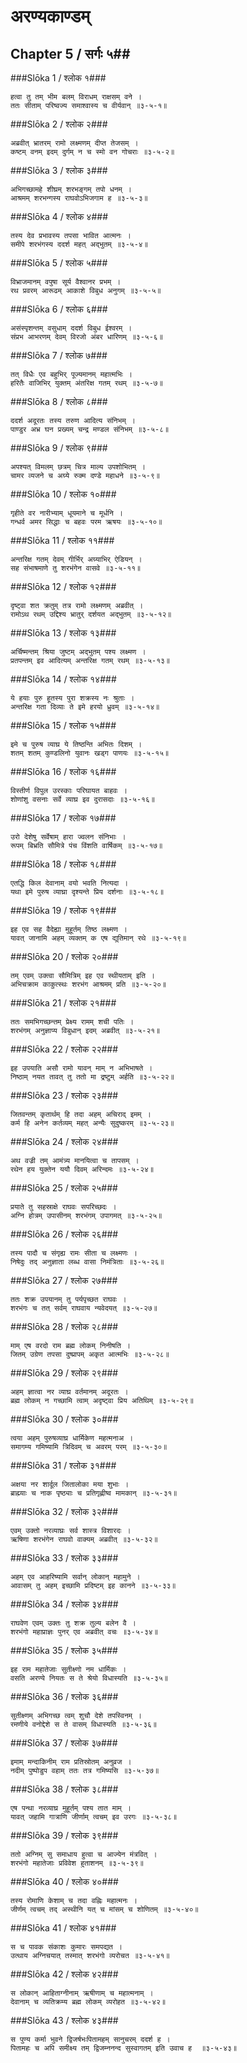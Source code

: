 अरण्यकाण्डम्
===============================


## Chapter 5  / सर्गः ५##


###Slōka 1 / श्लोक १###


    हत्वा तु तम् भीम बलम् विराधम् राक्षसम् वने ।
    ततः सीताम् परिष्वज्य समाश्वास्य च वीर्यवान् ॥३-५-१॥


###Slōka 2 / श्लोक २###


    अब्रवीत् भ्रातरम् रामो लक्ष्मणम् दीप्त तेजसम् ।
    कष्टम् वनम् इदम् दुर्गम् न च स्मो वन गोचराः ॥३-५-२॥


###Slōka 3 / श्लोक ३###


    अभिगच्छामहे शीघ्रम् शरभङ्गम् तपो धनम् ।
    आश्रमम् शरभन्गस्य राघवोऽभिजगाम ह ॥३-५-३॥


###Slōka 4 / श्लोक ४###


    तस्य देव प्रभावस्य तपसा भावित आत्मनः ।
    समीपे शरभंगस्य ददर्श महत् अद्भुतम् ॥३-५-४॥


###Slōka 5 / श्लोक ५###


    विभ्राजमानम् वपुषा सूर्य वैश्वानर प्रभम् ।
    रथ प्रवरम् आरूढम् आकाशे विबुध अनुगम् ॥३-५-५॥


###Slōka 6 / श्लोक ६###


    असंस्पृशन्तम् वसुधाम् ददर्श विबुध ईश्वरम् ।
    संप्रभ आभरणम् देवम् विरजो अंबर धारिणम् ॥३-५-६॥


###Slōka 7 / श्लोक ७###


    तत् विधैः एव बहुभिर् पूज्यमानम् महात्मभिः ।
    हरितैः वाजिभिर् युक्तम् अंतरिक्ष गतम् रथम् ॥३-५-७॥


###Slōka 8 / श्लोक ८###


    ददर्श अदूरतः तस्य तरुण आदित्य संनिभम् ।
    पाण्डुर अभ्र घन प्रख्यम् चन्द्र मण्डल संनिभम् ॥३-५-८॥


###Slōka 9 / श्लोक ९###


    अपश्यत् विमलम् छत्रम् चित्र माल्य उपशोभितम् ।
    चामर व्यजने च अग्र्ये रुक्म दण्डे महाधने ॥३-५-९॥


###Slōka 10 / श्लोक १०###


    गृहीते वर नारीभ्याम् धूयमाने च मूर्धनि ।
    गन्धर्व अमर सिद्धाः च बहवः परम ऋषयः ॥३-५-१०॥


###Slōka 11 / श्लोक ११###


    अन्तरिक्ष गतम् देवम् गीर्भिर् अग्र्याभिर् ऐडियन् ।
    सह संभाषमाणे तु शरभंगेन वासवे ॥३-५-११॥


###Slōka 12 / श्लोक १२###


    दृष्ट्वा शत क्रतुम् तत्र रामो लक्ष्मणम् अब्रवीत् ।
    रामोऽथ रथम् उद्दिश्य भ्रातुर् दर्शयत अद्भुतम् ॥३-५-१२॥


###Slōka 13 / श्लोक १३###


    अर्चिष्मन्तम् श्रिया जुष्टम् अद्भुतम् पश्य लक्ष्मण ।
    प्रतपन्तम् इव आदित्यम् अन्तरिक्ष गतम् रथम् ॥३-५-१३॥


###Slōka 14 / श्लोक १४###


    ये हयाः पुरु हूतस्य पुरा शक्रस्य नः श्रुताः ।
    अन्तरिक्ष गता दिव्याः ते इमे हरयो ध्रुवम् ॥३-५-१४॥


###Slōka 15 / श्लोक १५###


    इमे च पुरुष व्याघ्र ये तिष्ठन्ति अभितः दिशम् ।
    शतम् शतम् कुण्डलिनो युवानः खड्ग पाणयः ॥३-५-१५॥


###Slōka 16 / श्लोक १६###


    विस्तीर्ण विपुल उरस्काः परिघायत बाहवः ।
    शोणांशु वसनाः सर्वे व्याघ्र इव दुरासदाः ॥३-५-१६॥


###Slōka 17 / श्लोक १७###


    उरो देशेषु सर्वेषाम् हारा ज्वलन संनिभाः ।
    रूपम् बिभ्रति सौमित्रे पंच विंशति वार्षिकम् ॥३-५-१७॥


###Slōka 18 / श्लोक १८###


    एतद्धि किल देवानाम् वयो भवति नित्यदा ।
    यथा इमे पुरुष व्याघ्रा दृश्यन्ते प्रिय दर्शनाः ॥३-५-१८॥


###Slōka 19 / श्लोक १९###


    इह एव सह वैदेह्या मुहूर्तम् तिष्ठ लक्ष्मण ।
    यावत् जानामि अहम् व्यक्तम् क एष द्युतिमान् रथे ॥३-५-१९॥


###Slōka 20 / श्लोक २०###


    तम् एवम् उक्त्वा सौमित्रिम् इह एव स्थीयताम् इति ।
    अभिचक्राम काकुत्स्थः शरभंग आश्रमम् प्रति ॥३-५-२०॥


###Slōka 21 / श्लोक २१###


    ततः समभिगच्छन्तम् प्रेक्ष्य रामम् शची पतिः ।
    शरभंगम् अनुज्ञाप्य विबुधान् इदम् अब्रवीत् ॥३-५-२१॥


###Slōka 22 / श्लोक २२###


    इह उपयाति असौ रामो यावन् माम् न अभिभाषते ।
    निष्ठाम् नयत तावत् तु ततो मा द्रष्टुम् अर्हति ॥३-५-२२॥


###Slōka 23 / श्लोक २३###


    जितवन्तम् कृतार्थम् हि तदा अहम् अचिराद् इमम् ।
    कर्म हि अनेन कर्तव्यम् महत् अन्यैः सुदुष्करम् ॥३-५-२३॥


###Slōka 24 / श्लोक २४###


    अथ वज्री तम् आमंत्र्य मानयित्वा च तापसम् ।
    रथेन हय युक्तेन ययौ दिवम् अरिन्दमः ॥३-५-२४॥


###Slōka 25 / श्लोक २५###


    प्रयाते तु सहस्राक्षे राघवः सपरिच्छदः ।
    अग्नि होत्रम् उपासीनम् शरभंगम् उपागमत् ॥३-५-२५॥


###Slōka 26 / श्लोक २६###


    तस्य पादौ च संगृह्य रामः सीता च लक्ष्मणः ।
    निषेदुः तद् अनुज्ञाता लब्ध वासा निमंत्रिताः ॥३-५-२६॥


###Slōka 27 / श्लोक २७###


    ततः शक्र उपयानम् तु पर्यपृच्छत राघवः ।
    शरभंगः च तत् सर्वम् राघवाय न्यवेदयत् ॥३-५-२७॥


###Slōka 28 / श्लोक २८###


    माम् एष वरदो राम ब्रह्म लोकम् निनीषति ।
    जितम् उग्रेण तपसा दुष्प्रापम् अकृत आत्मभिः ॥३-५-२८॥


###Slōka 29 / श्लोक २९###


    अहम् ज्ञात्वा नर व्याघ्र वर्तमानम् अदूरतः ।
    ब्रह्म लोकम् न गच्छामि त्वाम् अदृष्ट्वा प्रिय अतिथिम् ॥३-५-२९॥


###Slōka 30 / श्लोक ३०###


    त्वया अहम् पुरुषव्याघ्र धार्मिकेण महत्मनाअ ।
    समागम्य गमिष्यामि त्रिदिवम् च अवरम् परम् ॥३-५-३०॥


###Slōka 31 / श्लोक ३१###


    अक्षया नर शार्दूल जितालोका मया शुभाः ।
    ब्राह्म्याः च नाक पृष्ठ्याः च प्रतिगृह्णीष्व मामकान् ॥३-५-३१॥


###Slōka 32 / श्लोक ३२###


    एवम् उक्तो नरव्याघ्रः सर्व शास्त्र विशारदः ।
    ऋषिणा शरभंगेन राघवो वाक्यम् अब्रवीत् ॥३-५-३२॥


###Slōka 33 / श्लोक ३३###


    अहम् एव आहरिष्यामि सर्वान् लोकान् महामुने ।
    आवासम् तु अहम् इच्छामि प्रदिष्टम् इह कानने ॥३-५-३३॥


###Slōka 34 / श्लोक ३४###


    राघवेण एवम् उक्तः तु शक्र तुल्य बलेन वै ।
    शरभंगो महाप्राज्ञः पुनर् एव अब्रवीत् वचः ॥३-५-३४॥


###Slōka 35 / श्लोक ३५###


    इह राम महातेजाः सुतीक्ष्णो नम धार्मिकः ।
    वसति अरण्ये नियतः स ते श्रेयो विधास्यति ॥३-५-३५॥


###Slōka 36 / श्लोक ३६###


    सुतीक्ष्णम् अभिगच्छ त्वम् शुचौ देशे तपस्विनम् ।
    रमणीये वनोद्देशे स ते वासम् विधास्यति ॥३-५-३६॥


###Slōka 37 / श्लोक ३७###


    इमाम् मन्दाकिनीम् राम प्रतिस्रोतम् अनुव्रज ।
    नदीम् पुष्पोडुप वहाम् ततः तत्र गमिष्यसि ॥३-५-३७॥


###Slōka 38 / श्लोक ३८###


    एष पन्था नरव्याघ्र मुहूर्तम् पश्य तात माम् ।
    यावत् जहामि गात्राणि जीर्णाम् त्वचम् इव उरगः ॥३-५-३८॥


###Slōka 39 / श्लोक ३९###


    ततो अग्निम् सु समाधाय हुत्वा च आज्येन मंत्रवित् ।
    शरभंगो महातेजाः प्रविवेश हुताशनम् ॥३-५-३९॥


###Slōka 40 / श्लोक ४०###


    तस्य रोमाणि केशाम् च तदा वह्निः महात्मनः ।
    जीर्णम् त्वचम् तद् अस्थीनि यत् च मांसम् च शोणितम् ॥३-५-४०॥


###Slōka 41 / श्लोक ४१###


    स च पावक संकाशः कुमारः समपद्यत ।
    उत्थाय अग्निचयात् तस्मात् शरभंगो व्यरोचत ॥३-५-४१॥


###Slōka 42 / श्लोक ४२###


    स लोकान् आहिताग्नीनाम् ऋषीणाम् च महात्मनाम् ।
    देवानाम् च व्यतिक्रम्य ब्रह्म लोकम् व्यरोहत ॥३-५-४२॥


###Slōka 43 / श्लोक ४३###


    स पुण्य कर्मा भुवने द्विजर्षभःपितामहम् सानुचरम् ददर्श ह ।
    पितामहः च अपि समीक्ष्य तम् द्विजम्ननन्द सुस्वागतम् इति उवाच ह  ॥३-५-४३॥


